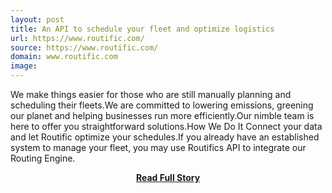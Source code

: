 ```yaml
---
layout: post
title: An API to schedule your fleet and optimize logistics
url: https://www.routific.com/
source: https://www.routific.com/
domain: www.routific.com
image: 
---
```


<p>We make things easier for those who are still manually planning and scheduling their fleets.We are committed to lowering emissions, greening our planet and helping businesses run more efficiently.Our nimble team is here to offer you straightforward solutions.How We Do It Connect your data and let Routific optimize your schedules.If you already have an established system to manage your fleet, you may use Routifics API to integrate our Routing Engine.</p>
<center><p><a href="https://www.routific.com/" style='padding:25px; font-sze:18px; font-weight: bold;'>Read Full Story</a></p></center>
